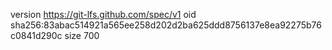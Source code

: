version https://git-lfs.github.com/spec/v1
oid sha256:83abac514921a565ee258d202d2ba625ddd8756137e8ea92275b76c0841d290c
size 700

